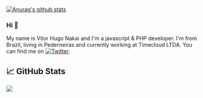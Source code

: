
[![Anurag's github stats](https://github-readme-stats.vercel.app/api?username=vhnakai)](https://github.com/anuraghazra/github-readme-stats)
### Hi  👋
 My name is Vitor Hugo Nakai and I'm a javascript & PHP developer. I'm from Brazil, living in Pederneiras and currently working at Timecloud LTDA. You can find me on [![Twitter][1.2]][1].


## &#x1f4c8; GitHub Stats

<a href="https://github.com/vhnakai/vhnakai">
  <img align="center" src="https://github-readme-stats.vercel.app/api/top-langs/?username=vhnakai&hide=java,html&title_color=ffffff&text_color=c9cacc&icon_color=2bbc8a&bg_color=1d1f21" />
</a>

<!-- links to your social media accounts -->
[1.2]: http://i.imgur.com/wWzX9uB.png (twitter icon without padding)
[2.1]: http://i.imgur.com/9I6NRUm.png (github icon without padding)


[1]: https://twitter.com/vhnakai





<!--
**vhnakai/vhnakai** is a ✨ _special_ ✨ repository because its `README.md` (this file) appears on your GitHub profile.

Here are some ideas to get you started:

- 🔭 I’m currently working on ...
- 🌱 I’m currently learning ...
- 👯 I’m looking to collaborate on ...
- 🤔 I’m looking for help with ...
- 💬 Ask me about ...
- 📫 How to reach me: ...
- 😄 Pronouns: ...
- ⚡ Fun fact: ...
-->
